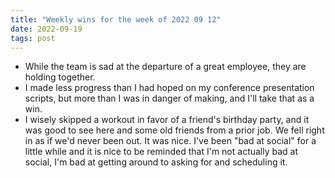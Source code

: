 ```yaml
---
title: "Weekly wins for the week of 2022 09 12"
date: 2022-09-19
tags: post
---
```


- While the team is sad at the departure of a great employee, they are holding together.
- I made less progress than I had hoped on my conference presentation scripts, but more than I was in danger of making, and I'll take that as a win.
- I wisely skipped a workout in favor of a friend's birthday party, and it was good to see here and some old friends from a prior job. We fell right in as if we'd never been out. It was nice. I've been "bad at social" for a little while and it is nice to be reminded that I'm not actually bad at social, I'm bad at getting around to asking for and scheduling it.
